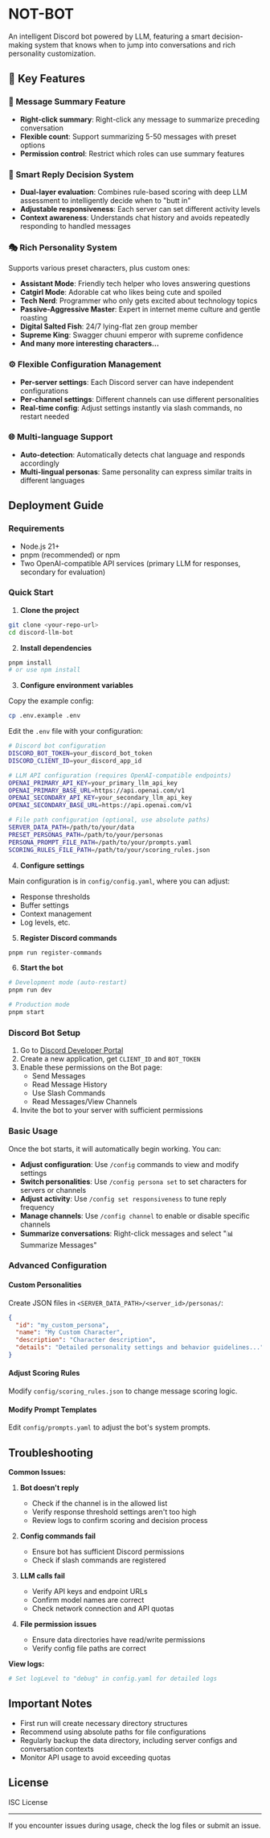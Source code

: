 # NOT-BOT

An intelligent Discord bot powered by LLM, featuring a smart decision-making system that knows when to jump into conversations and rich personality customization.

## 🌟 Key Features

### 📝 Message Summary Feature
- **Right-click summary**: Right-click any message to summarize preceding conversation
- **Flexible count**: Support summarizing 5-50 messages with preset options
- **Permission control**: Restrict which roles can use summary features

### 🧠 Smart Reply Decision System
- **Dual-layer evaluation**: Combines rule-based scoring with deep LLM assessment to intelligently decide when to "butt in"
- **Adjustable responsiveness**: Each server can set different activity levels
- **Context awareness**: Understands chat history and avoids repeatedly responding to handled messages

### 🎭 Rich Personality System
Supports various preset characters, plus custom ones:
- **Assistant Mode**: Friendly tech helper who loves answering questions
- **Catgirl Mode**: Adorable cat who likes being cute and spoiled
- **Tech Nerd**: Programmer who only gets excited about technology topics
- **Passive-Aggressive Master**: Expert in internet meme culture and gentle roasting
- **Digital Salted Fish**: 24/7 lying-flat zen group member
- **Supreme King**: Swagger chuuni emperor with supreme confidence
- **And many more interesting characters...**

### ⚙️ Flexible Configuration Management
- **Per-server settings**: Each Discord server can have independent configurations
- **Per-channel settings**: Different channels can use different personalities
- **Real-time config**: Adjust settings instantly via slash commands, no restart needed

### 🌐 Multi-language Support
- **Auto-detection**: Automatically detects chat language and responds accordingly
- **Multi-lingual personas**: Same personality can express similar traits in different languages

## Deployment Guide

### Requirements
- Node.js 21+ 
- pnpm (recommended) or npm
- Two OpenAI-compatible API services (primary LLM for responses, secondary for evaluation)

### Quick Start

1. **Clone the project**
```bash
git clone <your-repo-url>
cd discord-llm-bot
```

2. **Install dependencies**
```bash
pnpm install
# or use npm install
```

3. **Configure environment variables**

Copy the example config:
```bash
cp .env.example .env
```

Edit the `.env` file with your configuration:
```bash
# Discord bot configuration
DISCORD_BOT_TOKEN=your_discord_bot_token
DISCORD_CLIENT_ID=your_discord_app_id

# LLM API configuration (requires OpenAI-compatible endpoints)
OPENAI_PRIMARY_API_KEY=your_primary_llm_api_key
OPENAI_PRIMARY_BASE_URL=https://api.openai.com/v1
OPENAI_SECONDARY_API_KEY=your_secondary_llm_api_key  
OPENAI_SECONDARY_BASE_URL=https://api.openai.com/v1

# File path configuration (optional, use absolute paths)
SERVER_DATA_PATH=/path/to/your/data
PRESET_PERSONAS_PATH=/path/to/your/personas
PERSONA_PROMPT_FILE_PATH=/path/to/your/prompts.yaml
SCORING_RULES_FILE_PATH=/path/to/your/scoring_rules.json
```

4. **Configure settings**

Main configuration is in `config/config.yaml`, where you can adjust:
- Response thresholds
- Buffer settings  
- Context management
- Log levels, etc.

5. **Register Discord commands**
```bash
pnpm run register-commands
```

6. **Start the bot**
```bash
# Development mode (auto-restart)
pnpm run dev

# Production mode
pnpm start
```

### Discord Bot Setup

1. Go to [Discord Developer Portal](https://discord.com/developers/applications)
2. Create a new application, get `CLIENT_ID` and `BOT_TOKEN`
3. Enable these permissions on the Bot page:
   - Send Messages
   - Read Message History  
   - Use Slash Commands
   - Read Messages/View Channels
4. Invite the bot to your server with sufficient permissions

### Basic Usage

Once the bot starts, it will automatically begin working. You can:

- **Adjust configuration**: Use `/config` commands to view and modify settings
- **Switch personalities**: Use `/config persona set` to set characters for servers or channels
- **Adjust activity**: Use `/config set responsiveness` to tune reply frequency
- **Manage channels**: Use `/config channel` to enable or disable specific channels
- **Summarize conversations**: Right-click messages and select "📊 Summarize Messages"

### Advanced Configuration

#### Custom Personalities
Create JSON files in `<SERVER_DATA_PATH>/<server_id>/personas/`:
```json
{
  "id": "my_custom_persona",
  "name": "My Custom Character",
  "description": "Character description",
  "details": "Detailed personality settings and behavior guidelines..."
}
```

#### Adjust Scoring Rules
Modify `config/scoring_rules.json` to change message scoring logic.

#### Modify Prompt Templates
Edit `config/prompts.yaml` to adjust the bot's system prompts.

## Troubleshooting

**Common Issues:**

1. **Bot doesn't reply**
   - Check if the channel is in the allowed list
   - Verify response threshold settings aren't too high
   - Review logs to confirm scoring and decision process

2. **Config commands fail**
   - Ensure bot has sufficient Discord permissions
   - Check if slash commands are registered

3. **LLM calls fail**  
   - Verify API keys and endpoint URLs
   - Confirm model names are correct
   - Check network connection and API quotas

4. **File permission issues**
   - Ensure data directories have read/write permissions
   - Verify config file paths are correct

**View logs:**
```bash
# Set logLevel to "debug" in config.yaml for detailed logs
```

## Important Notes

- First run will create necessary directory structures
- Recommend using absolute paths for file configurations
- Regularly backup the data directory, including server configs and conversation contexts
- Monitor API usage to avoid exceeding quotas

## License

ISC License

---

If you encounter issues during usage, check the log files or submit an issue. 